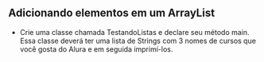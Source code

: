 ## Adicionando elementos em um ArrayList

 * Crie uma classe chamada TestandoListas e declare seu método main. Essa classe deverá ter uma lista de Strings com 3 nomes de cursos que você gosta do Alura e em seguida imprimí-los.
